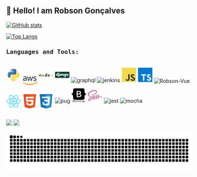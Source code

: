<!--
- 🔭 I’m currently working on Devops Cloud Advanced projects
- 🌱 I’m currently becoming an Devops Specialist
- 👯 I’m looking to collaborate on Open Source, Social and Automation Projects
- 🤔 I’m looking for help with Integrations between Devops Technologies
- 💬 Ask me about Devops, Python, Javascript, or anything else
- 📫 How to reach me:
- 😄 Pronouns: ...
- ⚡ Fun fact: ...
-->

## 👋 Hello! I am Robson Gonçalves

 <div>
  <a href="https://github.com/robsontissiano">
  <!-- <img height="180em" src="https://github-readme-stats.vercel.app/api?username=robsontissiano&show_icons=true&theme=dracula&include_all_commits=true&count_private=true"/>
  <img height="180em" src="https://github-readme-stats.vercel.app/api/top-langs/?username=robsontissiano&layout=compact&langs_count=7&theme=dracula"/> -->
</div>

[![GitHub stats](https://github-readme-stats.vercel.app/api?username=robsontissiano&count_private=true&hide=stars,issues,contribs&show_icons=true&hide_rank=true&include_all_commits=true)](https://github.com/anuraghazra/github-readme-stats)

[![Top Langs](https://github-readme-stats.vercel.app/api/top-langs/?username=robsontissiano&langs_count=10&layout=compact&card_width=265)](https://github.com/anuraghazra/github-readme-stats)

<h3><samp>Languages and Tools:</samp></h3>
<div style="display: inline_block"><br>
  <img src="https://raw.githubusercontent.com/devicons/devicon/master/icons/python/python-original.svg" alt="python" width="40" height="40"/>
  <img align="center" alt="Robson-Aws" height="40" width="40" src="https://github.com/devicons/devicon/blob/master/icons/amazonwebservices/amazonwebservices-original-wordmark.svg">

  <img src="https://raw.githubusercontent.com/devicons/devicon/master/icons/nodejs/nodejs-original-wordmark.svg" alt="nodejs" width="40" height="40"/>
  <img src="https://raw.githubusercontent.com/devicons/devicon/master/icons/django/django-original.svg" alt="django" width="40" height="40"/>
  <img src="https://www.vectorlogo.zone/logos/graphql/graphql-icon.svg" alt="graphql" width="40" height="40"/>
  <img src="https://www.vectorlogo.zone/logos/jenkins/jenkins-icon.svg" alt="jenkins" width="40" height="40"/>

  <img src="https://raw.githubusercontent.com/devicons/devicon/master/icons/javascript/javascript-original.svg" alt="javascript" width="40" height="40"/>
  <img src="https://raw.githubusercontent.com/devicons/devicon/master/icons/typescript/typescript-original.svg" alt="typescript" width="40" height="40"/>

  <img align="center" alt="Robson-Vue" height="40" width="40" src="https://cdn.jsdelivr.net/gh/devicons/devicon/icons/vuejs/vuejs-original.svg">
  <img align="center" alt="Robson-React" height="40" width="40" src="https://raw.githubusercontent.com/devicons/devicon/master/icons/react/react-original.svg">
  <img align="center" alt="Robson-HTML" height="40" width="40" src="https://raw.githubusercontent.com/devicons/devicon/master/icons/html5/html5-original.svg">
  <img align="center" alt="Robson-CSS" height="40" width="40" src="https://raw.githubusercontent.com/devicons/devicon/master/icons/css3/css3-original.svg">

  <img src="https://cdn.worldvectorlogo.com/logos/pug.svg" alt="pug" width="40" height="40"/>
  <img src="https://raw.githubusercontent.com/devicons/devicon/master/icons/bootstrap/bootstrap-plain-wordmark.svg" alt="bootstrap" width="40" height="40"/>
  <img src="https://raw.githubusercontent.com/devicons/devicon/master/icons/sass/sass-original.svg" alt="sass" width="40" height="40"/>
  <img src="https://www.vectorlogo.zone/logos/jestjsio/jestjsio-icon.svg" alt="jest" width="40" height="40"/>
  <img src="https://www.vectorlogo.zone/logos/mochajs/mochajs-icon.svg" alt="mocha" width="40" height="40">

</div>

##

<div>
  <a href = "mailto:tissiano.msn@gmail.com"><img src="https://img.shields.io/badge/-Gmail-%23333?style=for-the-badge&logo=gmail&logoColor=white" target="_blank"></a>
  <a href="https://www.linkedin.com/in/robsontissiano/?locale=en_US" target="_blank"><img src="https://img.shields.io/badge/-LinkedIn-%230077B5?style=for-the-badge&logo=linkedin&logoColor=white" target="_blank"></a>

![Snake animation](https://github.com/robsontissiano/robsontissiano/blob/output/github-contribution-grid-snake.svg)

</div>
